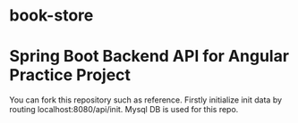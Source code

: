 # book-store
# Spring Boot Backend API for Angular Practice Project
You can fork this repository such as reference. Firstly initialize init data by routing localhost:8080/api/init.
Mysql DB is used for this repo.
